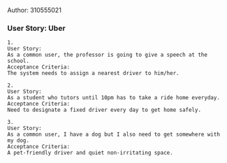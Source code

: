 Author: 310555021
### User Story: Uber
    1. 
    User Story:
    As a common user, the professor is going to give a speech at the school.
    Acceptance Criteria:
    The system needs to assign a nearest driver to him/her.

    2. 
    User Story:
    As a student who tutors until 10pm has to take a ride home everyday.
    Acceptance Criteria:
    Need to designate a fixed driver every day to get home safely.

    3. 
    User Story:
    As a common user, I have a dog but I also need to get somewhere with my dog. 
    Acceptance Criteria:
    A pet-friendly driver and quiet non-irritating space.
